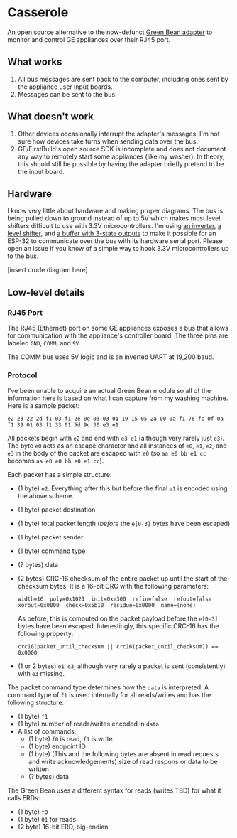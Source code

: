 # Casserole
An open source alternative to the now-defunct [Green Bean adapter](https://github.com/GEMakers/green-bean) to monitor and control GE appliances over their RJ45 port.

## What works
1. All bus messages are sent back to the computer, including ones sent by the appliance user input boards.
2. Messages can be sent to the bus.

## What doesn't work
1. Other devices occasionally interrupt the adapter's messages. I'm not sure how devices take turns when sending data over the bus.
2. GE/FirstBuild's open source SDK is incomplete and does not document any way to remotely start some appliances (like my washer). In theory, this should still be possible by having the adapter briefly pretend to be the input board.

## Hardware
I know very little about hardware and making proper diagrams. The bus is being pulled down to ground instead of up to 5V which makes most level shifters difficult to use with 3.3V microcontrollers. I'm using [an inverter](https://www.ti.com/lit/ds/symlink/sn74ahct14.pdf), [a level shifter](https://www.adafruit.com/product/757), and [a buffer with 3-state outputs](https://www.ti.com/lit/ds/symlink/sn74ahct125.pdf) to make it possible for an ESP-32 to communicate over the bus with its hardware serial port. Please open an issue if you know of a simple way to hook 3.3V microcontrollers up to the bus.

[insert crude diagram here]

## Low-level details

### RJ45 Port
The RJ45 (Ethernet) port on some GE appliances exposes a bus that allows for communication with the appliance's controller board. The three pins are labeled `GND`, `COMM`, and `9V`.

The COMM bus uses 5V logic and is an inverted UART at 19,200 baud.

### Protocol
I've been unable to acquire an actual Green Bean module so all of the information here is based on what I can capture from my washing machine. Here is a sample packet:

    e2 23 22 2d f1 03 f1 2e 0e 03 03 01 19 15 05 2a 00 0a f1 76 fc 0f 0a f1 39 01 03 f1 33 01 5d 9c 30 e3 e1

All packets begin with `e2` and end with `e3 e1` (although very rarely just `e3`). The byte `e0` acts as an escape character and all instances of `e0`, `e1`, `e2`, and `e3` in the body of the packet are escaped with `e0` (so `aa e0 bb e1 cc` becomes `aa e0 e0 bb e0 e1 cc`).

Each packet has a simple structure:
 
 - (1 byte) `e2`. Everything after this but before the final `e1` is encoded using the above scheme.
 - (1 byte) packet destination
 - (1 byte) total packet length (*before* the `e[0-3]` bytes have been escaped)
 - (1 byte) packet sender
 - (1 byte) command type
 - (? bytes) data
 - (2 bytes) CRC-16 checksum of the entire packet up until the start of the checksum bytes. It is a 16-bit CRC with the following parameters:

       width=16  poly=0x1021  init=0xe300  refin=false  refout=false  xorout=0x0000  check=0x5b10  residue=0x0000  name=(none)

    As before, this is computed on the packet payload before the `e[0-3]` bytes have been escaped. Interestingly, this specific CRC-16 has the following property:

       crc16(packet_until_checksum || crc16(packet_until_checksum)) == 0x0000

 - (1 or 2 bytes) `e1 e3`, although very rarely a packet is sent (consistently) with `e3` missing.

The packet command type determines how the `data` is interpreted. A command type of `f1` is used internally for all reads/writes and has the following structure:

 - (1 byte) `f1`
 - (1 byte) number of reads/writes encoded in `data`
 - A list of commands:
   - (1 byte) `f0` is read, `f1` is write.
   - (1 byte) endpoint ID
   - (1 byte) (This and the following bytes are absent in read requests and write acknowledgements) size of read respons or data to be written
   - (? bytes) data

The Green Bean uses a different syntax for reads (writes TBD) for what it calls ERDs:

 - (1 byte) `f0`
 - (1 byte) `01` for reads
 - (2 byte) 16-bit ERD, big-endian
